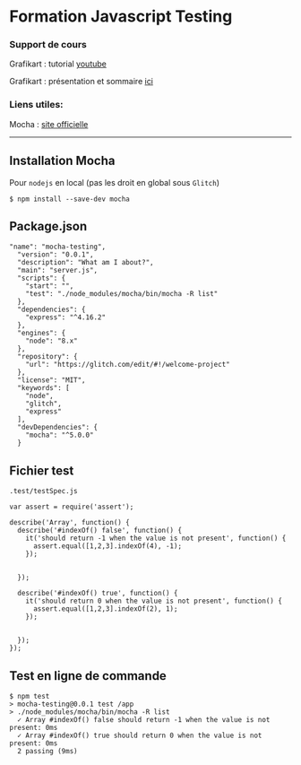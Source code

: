 Formation Javascript Testing
=========================


### Support de cours

Grafikart : tutorial [youtube](https://www.youtube.com/watch?v=Zdz7cSsTMSk) 

Grafikart : présentation et sommaire [ici](https://www.grafikart.fr/formations/javascript-unit-test/premiers-tests)


### Liens utiles:

Mocha : [site officielle](https://mochajs.org/#installation)

---

Installation Mocha
------------

Pour `nodejs` en local (pas les droit en global sous `Glitch`)
```
$ npm install --save-dev mocha

```

Package.json
------
```
"name": "mocha-testing",
  "version": "0.0.1",
  "description": "What am I about?",
  "main": "server.js",
  "scripts": {
    "start": "",
    "test": "./node_modules/mocha/bin/mocha -R list"
  },
  "dependencies": {
    "express": "^4.16.2"
  },
  "engines": {
    "node": "8.x"
  },
  "repository": {
    "url": "https://glitch.com/edit/#!/welcome-project"
  },
  "license": "MIT",
  "keywords": [
    "node",
    "glitch",
    "express"
  ],
  "devDependencies": {
    "mocha": "^5.0.0"
  }
```

Fichier test
------
`.test/testSpec.js`
```
var assert = require('assert');

describe('Array', function() {
  describe('#indexOf() false', function() {
    it('should return -1 when the value is not present', function() {
      assert.equal([1,2,3].indexOf(4), -1);
    });
    
   
  });
  
  describe('#indexOf() true', function() {
    it('should return 0 when the value is not present', function() {
      assert.equal([1,2,3].indexOf(2), 1);
    });
    
   
  });
});

```

Test en ligne de commande
------
```
$ npm test
> mocha-testing@0.0.1 test /app
> ./node_modules/mocha/bin/mocha -R list
  ✓ Array #indexOf() false should return -1 when the value is not present: 0ms
  ✓ Array #indexOf() true should return 0 when the value is not present: 0ms
  2 passing (9ms)

```